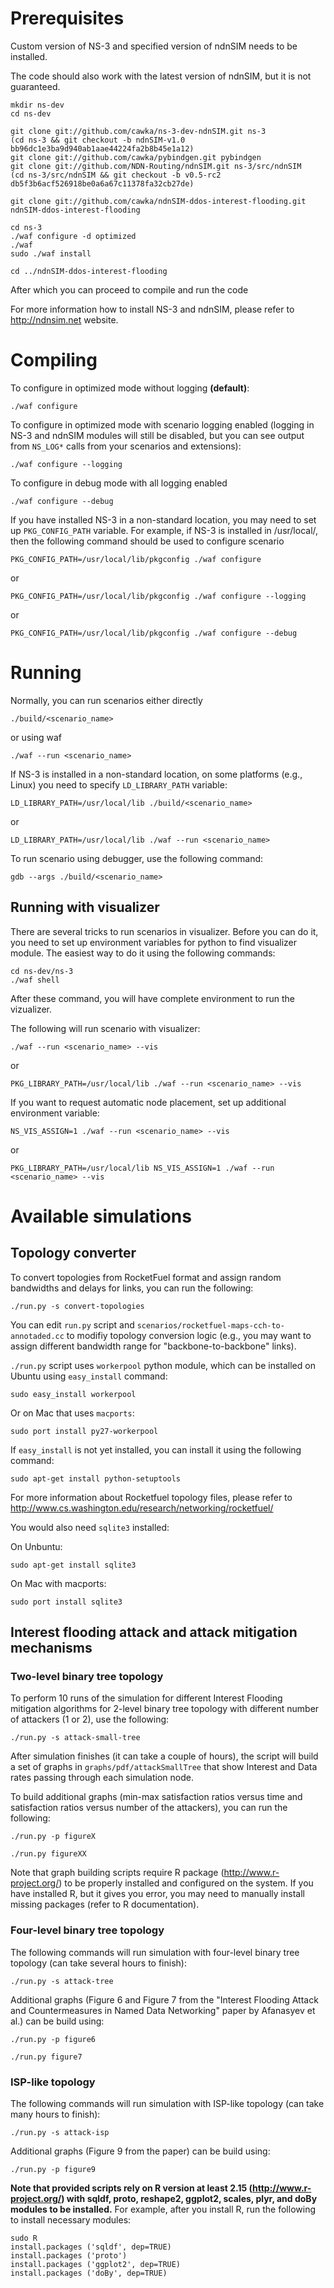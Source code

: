 Prerequisites
=============

Custom version of NS-3 and specified version of ndnSIM needs to be installed.

The code should also work with the latest version of ndnSIM, but it is not guaranteed.

    mkdir ns-dev
    cd ns-dev

    git clone git://github.com/cawka/ns-3-dev-ndnSIM.git ns-3
    (cd ns-3 && git checkout -b ndnSIM-v1.0 bb96dc1e3ba9d940ab1aae44224fa2b8b45e1a12)
    git clone git://github.com/cawka/pybindgen.git pybindgen
    git clone git://github.com/NDN-Routing/ndnSIM.git ns-3/src/ndnSIM
    (cd ns-3/src/ndnSIM && git checkout -b v0.5-rc2 db5f3b6acf526918be0a6a67c11378fa32cb27de)

    git clone git://github.com/cawka/ndnSIM-ddos-interest-flooding.git ndnSIM-ddos-interest-flooding

    cd ns-3
    ./waf configure -d optimized
    ./waf
    sudo ./waf install

    cd ../ndnSIM-ddos-interest-flooding

After which you can proceed to compile and run the code

For more information how to install NS-3 and ndnSIM, please refer to http://ndnsim.net website.

Compiling
=========

To configure in optimized mode without logging **(default)**:

    ./waf configure

To configure in optimized mode with scenario logging enabled (logging in NS-3 and ndnSIM modules will still be disabled,
but you can see output from ``NS_LOG*`` calls from your scenarios and extensions):

    ./waf configure --logging

To configure in debug mode with all logging enabled

    ./waf configure --debug

If you have installed NS-3 in a non-standard location, you may need to set up ``PKG_CONFIG_PATH`` variable.
For example, if NS-3 is installed in /usr/local/, then the following command should be used to
configure scenario

    PKG_CONFIG_PATH=/usr/local/lib/pkgconfig ./waf configure

or

    PKG_CONFIG_PATH=/usr/local/lib/pkgconfig ./waf configure --logging

or

    PKG_CONFIG_PATH=/usr/local/lib/pkgconfig ./waf configure --debug

Running
=======

Normally, you can run scenarios either directly

    ./build/<scenario_name>

or using waf

    ./waf --run <scenario_name>

If NS-3 is installed in a non-standard location, on some platforms (e.g., Linux) you need to specify ``LD_LIBRARY_PATH`` variable:

    LD_LIBRARY_PATH=/usr/local/lib ./build/<scenario_name>

or

    LD_LIBRARY_PATH=/usr/local/lib ./waf --run <scenario_name>

To run scenario using debugger, use the following command:

    gdb --args ./build/<scenario_name>


Running with visualizer
-----------------------

There are several tricks to run scenarios in visualizer.  Before you can do it, you need to set up environment variables for python to find visualizer module.  The easiest way to do it using the following commands:

    cd ns-dev/ns-3
    ./waf shell

After these command, you will have complete environment to run the vizualizer.

The following will run scenario with visualizer:

    ./waf --run <scenario_name> --vis

or

    PKG_LIBRARY_PATH=/usr/local/lib ./waf --run <scenario_name> --vis

If you want to request automatic node placement, set up additional environment variable:

    NS_VIS_ASSIGN=1 ./waf --run <scenario_name> --vis

or

    PKG_LIBRARY_PATH=/usr/local/lib NS_VIS_ASSIGN=1 ./waf --run <scenario_name> --vis

Available simulations
=====================

Topology converter
------------------

To convert topologies from RocketFuel format and assign random bandwidths and delays for links, you can run the following:

    ./run.py -s convert-topologies

You can edit ``run.py`` script and ``scenarios/rocketfuel-maps-cch-to-annotaded.cc`` to modifiy topology conversion logic
(e.g., you may want to assign different bandwidth range for "backbone-to-backbone" links).

`./run.py` script uses `workerpool` python module, which can be installed on Ubuntu using `easy_install` command:

    sudo easy_install workerpool

Or on Mac that uses `macports`:

    sudo port install py27-workerpool

If `easy_install` is not yet installed, you can install it using the following command:

    sudo apt-get install python-setuptools

For more information about Rocketfuel topology files, please refer to http://www.cs.washington.edu/research/networking/rocketfuel/

You would also need `sqlite3` installed:

On Unbuntu:

    sudo apt-get install sqlite3

On Mac with macports:

    sudo port install sqlite3

Interest flooding attack and attack mitigation mechanisms
---------------------------------------------------------

### Two-level binary tree topology

To perform 10 runs of the simulation for different Interest Flooding mitigation algorithms for 2-level binary tree topology with different number of attackers (1 or 2), use the following:

    ./run.py -s attack-small-tree

After simulation finishes (it can take a couple of hours), the script will build a set of graphs in `graphs/pdf/attackSmallTree` that show Interest and Data rates passing through each simulation node.

To build additional graphs (min-max satisfaction ratios versus time and satisfaction ratios versus number of the attackers), you can run the following:

    ./run.py -p figureX

    ./run.py figureXX

Note that graph building scripts require R package (http://www.r-project.org/) to be properly installed and configured on the system.  If you have installed R, but it gives you error, you may need to manually install missing packages (refer to R documentation).

### Four-level binary tree topology

The following commands will run simulation with four-level binary tree topology (can take several hours to finish):

    ./run.py -s attack-tree

Additional graphs (Figure 6 and Figure 7 from the "Interest Flooding Attack and Countermeasures in Named Data Networking" paper by Afanasyev et al.) can be build using:

    ./run.py -p figure6

    ./run.py figure7

### ISP-like topology

The following commands will run simulation with ISP-like topology (can take many hours to finish):

    ./run.py -s attack-isp

Additional graphs (Figure 9 from the paper) can be build using:

    ./run.py -p figure9

**Note that provided scripts rely on R version at least 2.15 (http://www.r-project.org/) with sqldf, proto, reshape2, ggplot2, scales, plyr, and doBy modules to be installed.**  For example, after you install R, run the following to install necessary modules:

    sudo R
    install.packages ('sqldf', dep=TRUE)
    install.packages ('proto')
    install.packages ('ggplot2', dep=TRUE)
    install.packages ('doBy', dep=TRUE)
